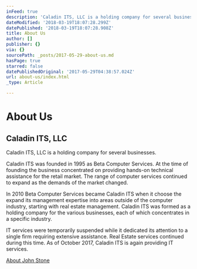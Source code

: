 ```yaml
---
inFeed: true
description: 'Caladin ITS, LLC is a holding company for several businesses.'
dateModified: '2018-03-19T18:07:28.299Z'
datePublished: '2018-03-19T18:07:28.908Z'
title: About Us
author: []
publisher: {}
via: {}
sourcePath: _posts/2017-05-29-about-us.md
hasPage: true
starred: false
datePublishedOriginal: '2017-05-29T04:38:57.024Z'
url: about-us/index.html
_type: Article

---
```

# About Us

## Caladin ITS, LLC

Caladin ITS, LLC is a holding company for several businesses.

Caladin ITS was founded in 1995 as Beta Computer Services. At the time of founding the business concentrated on providing hands-on technical assistance for the retail market. The range of computer services continued to expand as the demands of the market changed.

In 2010 Beta Computer Services became Caladin ITS when it choose the expand its management expertise into areas outside of the computer industry, starting with real estate management. Caladin ITS was formed as a holding company for the various businesses, each of which concentrates in a specific industry.

IT services were temporarily suspended while it dedicated its attention to a single firm requiring extensive assistance. Real Estate services continued during this time. As of October 2017, Caladin ITS is again providing IT services.

[About John Stone][0]

[0]: http://thegrid.ai/john-stone "John Stone"